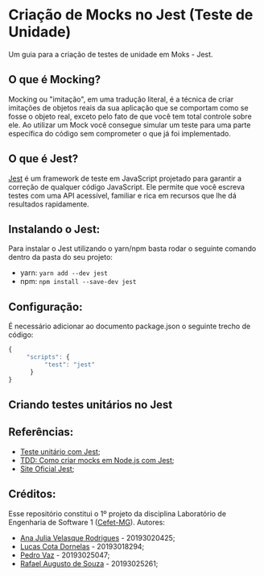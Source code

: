 # Criação de Mocks no Jest (Teste de Unidade)
Um guia para a criação de testes de unidade em Moks - Jest.

## O que é Mocking?
Mocking ou "imitação", em uma tradução literal, é a técnica de criar imitações de objetos reais da sua aplicação que se comportam como se fosse o objeto real, exceto pelo fato de que você tem total controle sobre ele. Ao utilizar um Mock você consegue simular um teste para uma parte específica do código sem comprometer o que já foi implementado. 

## O que é Jest?
[Jest](https://jestjs.io/pt-BR/) é um framework de teste em JavaScript projetado para garantir a correção de qualquer código JavaScript. Ele permite que você escreva testes com uma API acessível, familiar e rica em recursos que lhe dá resultados rapidamente.

## Instalando o Jest:
Para instalar o Jest utilizando o yarn/npm basta rodar o seguinte comando dentro da pasta do seu projeto:
- yarn: ```yarn add --dev jest```
- npm: ```npm install --save-dev jest```

## Configuração:
É necessário adicionar ao documento package.json o seguinte trecho de código:
``` javascript
{
     "scripts": {
          "test": "jest"
      }
}
```
## Criando testes unitários no Jest

## Referências:
- [Teste unitário com Jest](https://www.devmedia.com.br/teste-unitario-com-jest/41234);
- [TDD: Como criar mocks em Node.js com Jest](https://www.luiztools.com.br/post/tdd-como-criar-mocks-em-node-js-com-jest/);
- [Site Oficial Jest](https://jestjs.io/pt-BR/);

## Créditos:
Esse repositório constitui o 1º projeto da disciplina Laboratório de Engenharia de Software 1 ([Cefet-MG](https://cefetmg.br)). Autores:
- [Ana Julia Velasque Rodrigues](https://github.com/anajvelasque) - 20193020425;
- [Lucas Cota Dornelas](https://github.com/lucascdornelas) - 20193018294;
- [Pedro Vaz](https://github.com/vazConnected/) - 20193025047;
- [Rafael Augusto de Souza](https://github.com/RafaelAugustoo) - 20193025261;
